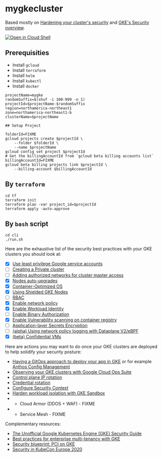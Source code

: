 # mygkecluster

Based mostly on [Hardening your cluster's security](https://cloud.google.com/kubernetes-engine/docs/how-to/hardening-your-cluster) and [GKE's Security overview](https://cloud.google.com/kubernetes-engine/docs/concepts/security-overview).

[![Open in Cloud Shell](https://gstatic.com/cloudssh/images/open-btn.svg)](https://ssh.cloud.google.com/cloudshell/editor?cloudshell_git_repo=https://github.com/mathieu-benoit/mygkecluster&cloudshell_tutorial=README.md)

## Prerequisities

- Install `gcloud`
- Install `terraform`
- Install `helm`
- Install `kubectl`
- Install `docker`

```
projectName=mygke
randomSuffix=$(shuf -i 100-999 -n 1)
projectId=$projectName-$randomSuffix
region=northamerica-northeast1
zone=northamerica-northeast1-b
clusterName=$projectName

## Setup Project

folderId=FIXME
gcloud projects create $projectId \
    --folder $folderId \
    --name $projectName
gcloud config set project $projectId
# Get the billingAccountId from `gcloud beta billing accounts list`
billingAccountId=FIXME
gcloud beta billing projects link $projectId \
    --billing-account $billingAccountId
```

## By `terraform`

```
cd tf
terraform init
terraform plan -var project_id=$projectId
terraform apply -auto-approve
```

## By `bash` script

```
cd cli
./run.sh
```

Here are the exhaustive list of the security best practices with your GKE clusters you should look at:
- [X] [Use least privilege Google service accounts](https://cloud.google.com/kubernetes-engine/docs/how-to/hardening-your-cluster#use_least_privilege_sa)
- [ ] [Creating a Private cluster](https://cloud.google.com/kubernetes-engine/docs/how-to/private-clusters)
- [ ] [Adding authorized networks for cluster master access](https://cloud.google.com/kubernetes-engine/docs/how-to/authorized-networks)
- [X] [Nodes auto-upgrades](https://cloud.google.com/kubernetes-engine/docs/concepts/node-auto-upgrades)
- [X] [Container-Optimized OS](https://cloud.google.com/container-optimized-os/docs/concepts/features-and-benefits)
- [X] [Using Shielded GKE Nodes](https://cloud.google.com/kubernetes-engine/docs/how-to/shielded-gke-nodes)
- [ ] [RBAC](https://cloud.google.com/kubernetes-engine/docs/how-to/role-based-access-control)
- [X] [Enable network policy](https://cloud.google.com/kubernetes-engine/docs/how-to/network-policy)
- [X] [Enable Workload Identity](https://cloud.google.com/kubernetes-engine/docs/how-to/workload-identity)
- [ ] [Enable Binary Authorization](https://cloud.google.com/binary-authorization/docs/overview)
- [X] [Enable Vulnerability scanning on container registry](https://cloud.google.com/container-registry/docs/vulnerability-scanning)
- [ ] [Application-layer Secrets Encryption](https://cloud.google.com/kubernetes-engine/docs/how-to/encrypting-secrets)
- [ ] [(alpha) Using network policy logging with Dataplane V2/eBPF](https://cloud.google.com/kubernetes-engine/docs/how-to/network-policy-logging)
- [X] [(beta) Confidential VMs](https://cloud.google.com/blog/products/identity-security/introducing-google-cloud-confidential-computing-with-confidential-vms)

Here are actions you may want to do once your GKE clusters are deployed to help solidify your security posture:
- [Having a GitOps approach to deploy your app in GKE](https://www.weave.works/blog/what-is-gitops-really) or for example [Anthos Config Management](https://cloud.google.com/anthos/config-management)
- [Observing your GKE clusters with Google Cloud Ops Suite](https://cloud.google.com/stackdriver/docs/solutions/gke/observing)
- [Control plane IP rotation](https://cloud.google.com/kubernetes-engine/docs/how-to/ip-rotation)
- [Credential rotation](https://cloud.google.com/kubernetes-engine/docs/how-to/credential-rotation)
- [Configure Security Context](https://kubernetes.io/docs/tasks/configure-pod-container/security-context/)
- [Harden workload isolation with GKE Sandbox](https://cloud.google.com/kubernetes-engine/docs/how-to/sandbox-pods)
- + Cloud Armor (DDOS + WAF) - FIXME
- + Service Mesh - FIXME

Complementary resources:
- [The Unofficial Google Kubernetes Engine (GKE) Security Guide](https://gkesecurity.guide/)
- [Best practices for enterprise multi-tenancy with GKE](https://cloud.google.com/kubernetes-engine/docs/best-practices/enterprise-multitenancy)
- [Security blueprint: PCI on GKE](https://cloud.google.com/architecture/blueprints/gke-pci-dss-blueprint)
- [Security in KubeCon Europe 2020](https://blog.aquasec.com/kubecon-2020-europe)
